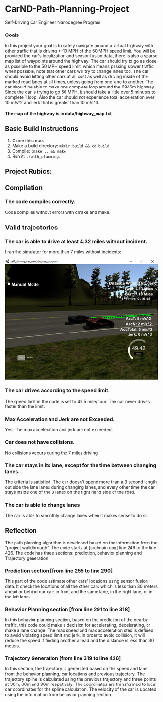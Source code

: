 # CarND-Path-Planning-Project
Self-Driving Car Engineer Nanodegree Program
   

### Goals
In this project your goal is to safely navigate around a virtual highway with other traffic that is driving +-10 MPH of the 50 MPH speed limit. You will be provided the car's localization and sensor fusion data, there is also a sparse map list of waypoints around the highway. The car should try to go as close as possible to the 50 MPH speed limit, which means passing slower traffic when possible, note that other cars will try to change lanes too. The car should avoid hitting other cars at all cost as well as driving inside of the marked road lanes at all times, unless going from one lane to another. The car should be able to make one complete loop around the 6946m highway. Since the car is trying to go 50 MPH, it should take a little over 5 minutes to complete 1 loop. Also the car should not experience total acceleration over 10 m/s^2 and jerk that is greater than 10 m/s^3.

#### The map of the highway is in data/highway_map.txt

## Basic Build Instructions

1. Clone this repo.
2. Make a build directory: `mkdir build && cd build`
3. Compile: `cmake .. && make`
4. Run it: `./path_planning`.


## Project Rubics:

## Compilation

### The code compiles correctly.

Code compiles without errors with cmake and make.

## Valid trajectories

### The car is able to drive at least 4.32 miles without incident.
I ran the simulator for more than 7 miles without incidents:

![7 miles](7miles.png)


### The car drives according to the speed limit.
The speed limit in the code is set to 49.5 mile/hour. The car never drives faster than the limit.

### Max Acceleration and Jerk are not Exceeded.
Yes. The max acceleration and jerk are not exceeded.

### Car does not have collisions.
No collisions occurs during the 7 miles driving.

### The car stays in its lane, except for the time between changing lanes.
The criteria is satisfied. The car doesn't spend more than a 3 second length out side the lane lanes during changing lanes, and every other time the car stays inside one of the 3 lanes on the right hand side of the road.

### The car is able to change lanes
The car is able to smoothly change lanes when it makes sense to do so.

## Reflection

The path planning algorithm is developed based on the information from the "project walkthrough". The code starts at [src/main.cpp] line 246 to the line 426. The code has three sections: prediction, behavior planning and Trajectory generation.

### Prediction section [from line 255 to line 290]
This part of the code estimate other cars' locations using sensor fusion data. It check the locations of all the other cars which is less than 30 meters ahead or behind our car: in front and the same lane,  in the right lane, or in the left lane. 


### Behavior Planning section [from line 291 to line 318]
In this behavior planning section, based on the prediction of the nearby traffic, this code could make a decision for accelerating, decelerating, or make a lane change. The max speed and max acceleration step is defined to avoid violating speed limit and jerk. In order to avoid collision, it will reduce the speed if finding another ahead and the distance is less than 30 meters.

### Trajectory Generation [from line 319 to line 426]
In this section, the trajectory is generated based on the speed and lane from the behavior planning, car locations and previous trajectory. The trajectory spline is calculated using the previous trajectory and three points at 30m, 60m and 90m respetively. The coordinates are transformed to local car coordinates for the spline calculation. The velocity of the car is updated using the information from behavior planning section. 



